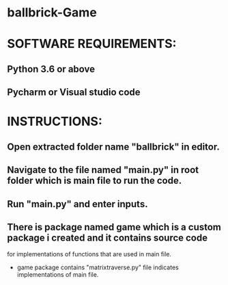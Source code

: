 # ballbrick-Game

# SOFTWARE REQUIREMENTS:
## Python 3.6 or above
## Pycharm or Visual studio code

# INSTRUCTIONS:
## Open extracted folder name "ballbrick" in editor. 
## Navigate to the file named "main.py" in root folder which is main file to run the code.
## Run "main.py" and enter inputs.
## There is package named game which is a custom package i created and it contains source code 
   for implementations of functions that are used in main file.

   - game package contains "matrixtraverse.py" file indicates implementations of main file.
